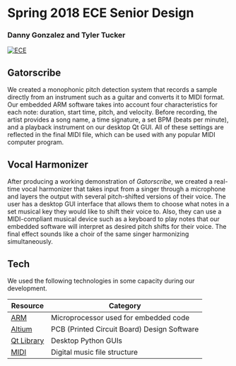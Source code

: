 # Spring 2018 ECE Senior Design
### Danny Gonzalez and Tyler Tucker
[![ECE](http://dwoodard.ece.ufl.edu/images/ece2.png)](https://www.ece.ufl.edu/)

## Gatorscribe
We created a monophonic pitch detection system that records a sample directly from an instrument such as a guitar and converts it to MIDI format. Our embedded ARM software takes into account four characteristics for each note: duration, start time, pitch, and velocity. Before recording, the artist provides a song name, a time signature, a set BPM (beats per minute), and a playback instrument on our desktop Qt GUI. All of these settings are reflected in the final MIDI file, which can be used with any popular MIDI computer program.

## Vocal Harmonizer
After producing a working demonstration of *Gatorscribe*, we created a real-time vocal harmonizer that takes input from a singer through a microphone and layers the output with several pitch-shifted versions of their voice. The user has a desktop GUI interface that allows them to choose what notes in a set musical key they would like to shift their voice to. Also, they can use a MIDI-compliant musical device such as a keyboard to play notes that our embedded software will interpret as desired pitch shifts for their voice. The final effect sounds like a choir of the same singer harmonizing simultaneously.

## Tech
We used the following technologies in some capacity during our development.

| Resource | Category |
| ------ | ------ |
| [ARM](https://www.arm.com/products/silicon-ip-cpu) | Microprocessor used for embedded code |
| [Altium](https://www.altium.com/) | PCB (Printed Circuit Board) Design Software |
| [Qt Library](https://www.qt.io/) | Desktop Python GUIs |
| [MIDI](https://en.wikipedia.org/wiki/MIDI) | Digital music file structure |
